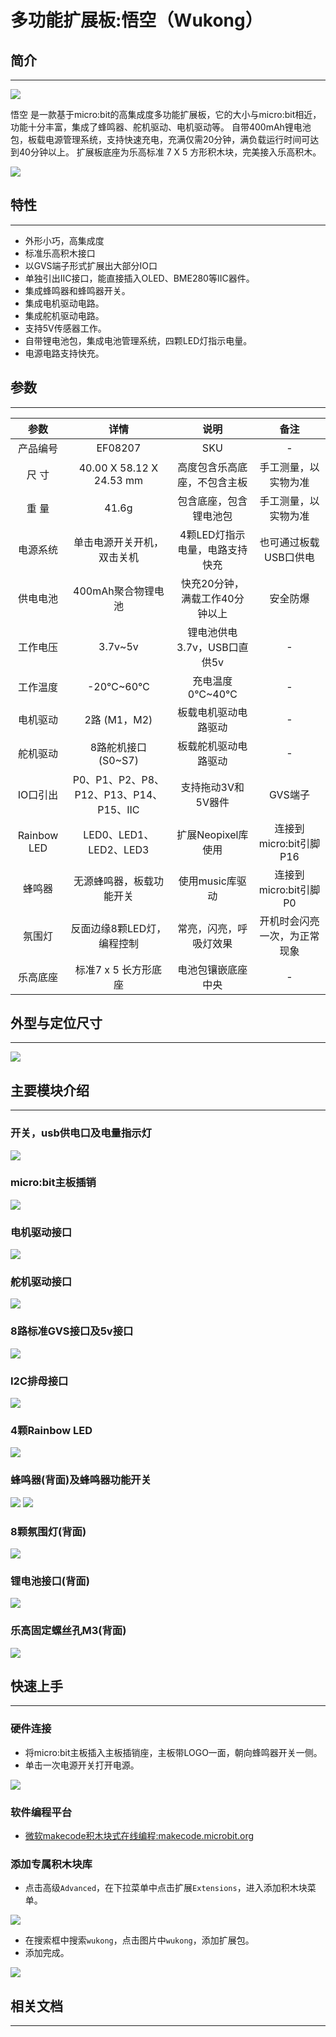 # 多功能扩展板:悟空（Wukong）

## 简介
- - - - -

![](https://raw.githubusercontent.com/elecfreaks/learn-cn/master/microbitExtensionModule/images/wukong_00.jpg)

悟空 是一款基于micro:bit的高集成度多功能扩展板，它的大小与micro:bit相近，功能十分丰富，集成了蜂鸣器、舵机驱动、电机驱动等。
自带400mAh锂电池包，板载电源管理系统，支持快速充电，充满仅需20分钟，满负载运行时间可达到40分钟以上。
扩展板底座为乐高标准 7 X 5 方形积木块，完美接入乐高积木。

![](https://raw.githubusercontent.com/elecfreaks/learn-cn/master/microbitExtensionModule/images/wukong_01.jpg)

## 特性 
- - - - -

- 外形小巧，高集成度
- 标准乐高积木接口
- 以GVS端子形式扩展出大部分IO口
- 单独引出IIC接口，能直接插入OLED、BME280等IIC器件。
- 集成蜂鸣器和蜂鸣器开关。
- 集成电机驱动电路。
- 集成舵机驱动电路。
- 支持5V传感器工作。
- 自带锂电池包，集成电池管理系统，四颗LED灯指示电量。
- 电源电路支持快充。


## 参数
- - - - -

| 参数 | 详情 | 说明 | 备注 |
|:-:|:-:|:-:|:-:|
|产品编号|EF08207|SKU|-|
| 尺 寸 |40.00 X 58.12 X 24.53 mm|高度包含乐高底座，不包含主板|手工测量，以实物为准|
| 重 量 |41.6g|包含底座，包含锂电池包|手工测量，以实物为准|
| 电源系统 |单击电源开关开机，双击关机|4颗LED灯指示电量，电路支持快充|也可通过板载USB口供电|
| 供电电池 |400mAh聚合物锂电池|快充20分钟，满载工作40分钟以上|安全防爆|
| 工作电压 |3.7v~5v|锂电池供电3.7v，USB口直供5v|-|
| 工作温度 |-20℃~60℃|充电温度0℃~40℃|-|
| 电机驱动 |2路 (M1，M2)|板载电机驱动电路驱动 |-|
| 舵机驱动 |8路舵机接口 (S0~S7)|板载舵机驱动电路驱动|-|
| IO口引出 |P0、P1、P2、P8、P12、P13、P14、P15、IIC|支持拖动3V和5V器件|GVS端子|
| Rainbow LED |LED0、LED1、LED2、LED3|扩展Neopixel库使用|连接到micro:bit引脚P16|
| 蜂鸣器 |无源蜂鸣器，板载功能开关|使用music库驱动|连接到micro:bit引脚P0|
| 氛围灯 |反面边缘8颗LED灯，编程控制|常亮，闪亮，呼吸灯效果|开机时会闪亮一次，为正常现象
| 乐高底座 |标准7 x 5 长方形底座|电池包镶嵌底座中央|-|


## 外型与定位尺寸
- - - - -

![](https://raw.githubusercontent.com/elecfreaks/learn-cn/master/microbitExtensionModule/images/wukong_02.png)


## 主要模块介绍  
- - - - -

### 开关，usb供电口及电量指示灯

![](https://raw.githubusercontent.com/elecfreaks/learn-cn/master/microbitExtensionModule/images/wukong_07.jpg)

### micro:bit主板插销

![](https://raw.githubusercontent.com/elecfreaks/learn-cn/master/microbitExtensionModule/images/wukong_15.jpg)

### 电机驱动接口  

![](https://raw.githubusercontent.com/elecfreaks/learn-cn/master/microbitExtensionModule/images/wukong_03.jpg)

### 舵机驱动接口

![](https://raw.githubusercontent.com/elecfreaks/learn-cn/master/microbitExtensionModule/images/wukong_04.jpg)

### 8路标准GVS接口及5v接口

![](https://raw.githubusercontent.com/elecfreaks/learn-cn/master/microbitExtensionModule/images/wukong_05.jpg)

### I2C排母接口

![](https://raw.githubusercontent.com/elecfreaks/learn-cn/master/microbitExtensionModule/images/wukong_06.jpg)

### 4颗Rainbow LED

![](https://raw.githubusercontent.com/elecfreaks/learn-cn/master/microbitExtensionModule/images/wukong_08.jpg)

### 蜂鸣器(背面)及蜂鸣器功能开关

![](https://raw.githubusercontent.com/elecfreaks/learn-cn/master/microbitExtensionModule/images/wukong_09.jpg)
![](https://raw.githubusercontent.com/elecfreaks/learn-cn/master/microbitExtensionModule/images/wukong_10.jpg)

### 8颗氛围灯(背面)

![](https://raw.githubusercontent.com/elecfreaks/learn-cn/master/microbitExtensionModule/images/wukong_11.jpg)

### 锂电池接口(背面)

![](https://raw.githubusercontent.com/elecfreaks/learn-cn/master/microbitExtensionModule/images/wukong_12.jpg)

### 乐高固定螺丝孔M3(背面)

![](https://raw.githubusercontent.com/elecfreaks/learn-cn/master/microbitExtensionModule/images/wukong_13.jpg)


## 快速上手  
- - - - -

### 硬件连接

- 将micro:bit主板插入主板插销座，主板带LOGO一面，朝向蜂鸣器开关一侧。
- 单击一次电源开关打开电源。

![](https://raw.githubusercontent.com/elecfreaks/learn-cn/master/microbitExtensionModule/images/wukong_20.jpg)

### 软件编程平台

- [微软makecode积木块式在线编程:makecode.microbit.org](makecode.microbit.org)

### 添加专属积木块库

- 点击高级`Advanced`，在下拉菜单中点击扩展`Extensions`，进入添加积木块菜单。

![](https://raw.githubusercontent.com/elecfreaks/learn-cn/master/microbitKit/smart_cutebot/images/cutebot-pk-1.png)

- 在搜索框中搜索`wukong`，点击图片中`wukong`，添加扩展包。
- 添加完成。

![](https://raw.githubusercontent.com/elecfreaks/learn-cn/master/microbitExtensionModule/images/wukong_14.jpg)

## 相关文档
- - - - -

